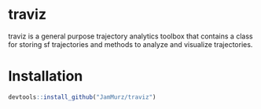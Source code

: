 # traviz
traviz is a general purpose trajectory analytics toolbox that contains a class for storing sf trajectories and methods to analyze and visualize trajectories.

# Installation
```R
devtools::install_github("JamMurz/traviz")
```
